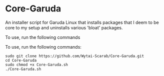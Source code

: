 # Core-Garuda

An installer script for Garuda Linux that installs packages that I deem to be core to my setup and uninstalls various 'bloat' packages.

To use, run the following commands

To use, run the following commands:
```
sudo git clone https://github.com/Wytai-Scarab/Core-Garuda.git
cd Core-Garuda
sudo chmod +x Core-Garuda.sh
./Core-Garuda.sh
```
